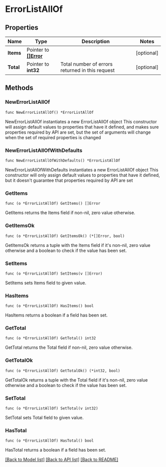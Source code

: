 # ErrorListAllOf

## Properties

Name | Type | Description | Notes
------------ | ------------- | ------------- | -------------
**Items** | Pointer to [**[]Error**](Error.md) |  | [optional] 
**Total** | Pointer to **int32** | Total number of errors returned in this request | [optional] 

## Methods

### NewErrorListAllOf

`func NewErrorListAllOf() *ErrorListAllOf`

NewErrorListAllOf instantiates a new ErrorListAllOf object
This constructor will assign default values to properties that have it defined,
and makes sure properties required by API are set, but the set of arguments
will change when the set of required properties is changed

### NewErrorListAllOfWithDefaults

`func NewErrorListAllOfWithDefaults() *ErrorListAllOf`

NewErrorListAllOfWithDefaults instantiates a new ErrorListAllOf object
This constructor will only assign default values to properties that have it defined,
but it doesn't guarantee that properties required by API are set

### GetItems

`func (o *ErrorListAllOf) GetItems() []Error`

GetItems returns the Items field if non-nil, zero value otherwise.

### GetItemsOk

`func (o *ErrorListAllOf) GetItemsOk() (*[]Error, bool)`

GetItemsOk returns a tuple with the Items field if it's non-nil, zero value otherwise
and a boolean to check if the value has been set.

### SetItems

`func (o *ErrorListAllOf) SetItems(v []Error)`

SetItems sets Items field to given value.

### HasItems

`func (o *ErrorListAllOf) HasItems() bool`

HasItems returns a boolean if a field has been set.

### GetTotal

`func (o *ErrorListAllOf) GetTotal() int32`

GetTotal returns the Total field if non-nil, zero value otherwise.

### GetTotalOk

`func (o *ErrorListAllOf) GetTotalOk() (*int32, bool)`

GetTotalOk returns a tuple with the Total field if it's non-nil, zero value otherwise
and a boolean to check if the value has been set.

### SetTotal

`func (o *ErrorListAllOf) SetTotal(v int32)`

SetTotal sets Total field to given value.

### HasTotal

`func (o *ErrorListAllOf) HasTotal() bool`

HasTotal returns a boolean if a field has been set.


[[Back to Model list]](../README.md#documentation-for-models) [[Back to API list]](../README.md#documentation-for-api-endpoints) [[Back to README]](../README.md)


